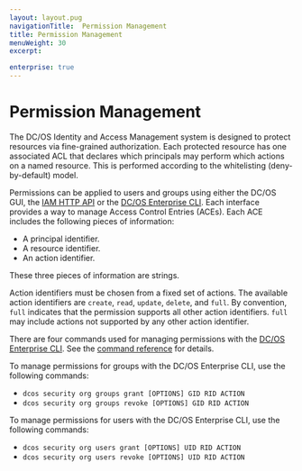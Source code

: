 ```yaml
---
layout: layout.pug
navigationTitle:  Permission Management
title: Permission Management
menuWeight: 30
excerpt:

enterprise: true
---
```


# Permission Management

The DC/OS Identity and Access Management system is designed to protect resources via fine-grained authorization.
Each protected resource has one associated ACL that declares which principals may perform which actions on a named resource.
This is performed according to the whitelisting (deny-by-default) model.

Permissions can be applied to users and groups using either the DC/OS GUI, the [IAM HTTP API](/1.11/security/ent/iam-api/) or the [DC/OS Enterprise CLI](/1.11/cli/enterprise-cli/).
Each interface provides a way to manage Access Control Entries (ACEs).
Each ACE includes the following pieces of information:

* A principal identifier.
* A resource identifier.
* An action identifier.

These three pieces of information are strings.

Action identifiers must be chosen from a fixed set of actions.
The available action identifiers are `create`, `read`, `update`, `delete`, and `full`.
By convention, `full` indicates that the permission supports all other action identifiers.
`full` may include actions not supported by any other action identifier.

There are four commands used for managing permissions with the [DC/OS Enterprise CLI](/1.11/cli/enterprise-cli/).
See the [command reference](/1.11/cli/enterprise-cli/) for details.

To manage permissions for groups with the DC/OS Enterprise CLI, use the following commands:

* `dcos security org groups grant [OPTIONS] GID RID ACTION`
* `dcos security org groups revoke [OPTIONS] GID RID ACTION`

To manage permissions for users with the DC/OS Enterprise CLI, use the following commands:

* `dcos security org users grant [OPTIONS] UID RID ACTION`
* `dcos security org users revoke [OPTIONS] UID RID ACTION`
